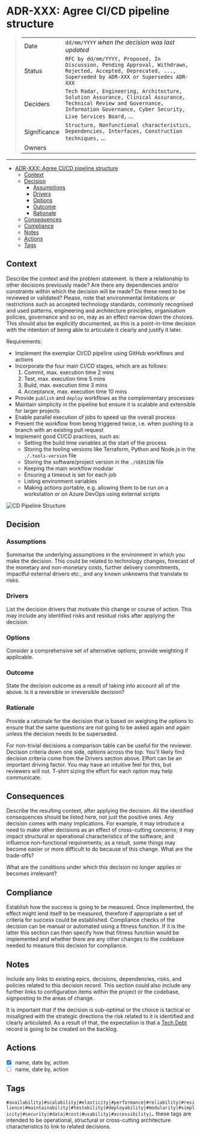 # ADR-XXX: Agree CI/CD pipeline structure

>|              | |
>| ------------ | --- |
>| Date         | `dd/mm/YYYY` _when the decision was last updated_ |
>| Status       | `RFC by dd/mm/YYYY, Proposed, In Discussion, Pending Approval, Withdrawn, Rejected, Accepted, Deprecated, ..., Superseded by ADR-XXX or Supersedes ADR-XXX` |
>| Deciders     | `Tech Radar, Engineering, Architecture, Solution Assurance, Clinical Assurance, Technical Review and Governance, Information Governance, Cyber Security, Live Services Board,` ... |
>| Significance | `Structure, Nonfunctional characteristics, Dependencies, Interfaces, Construction techniques,` ... |
>| Owners       | |

---

- [ADR-XXX: Agree CI/CD pipeline structure](#adr-xxx-agree-cicd-pipeline-structure)
  - [Context](#context)
  - [Decision](#decision)
    - [Assumptions](#assumptions)
    - [Drivers](#drivers)
    - [Options](#options)
    - [Outcome](#outcome)
    - [Rationale](#rationale)
  - [Consequences](#consequences)
  - [Compliance](#compliance)
  - [Notes](#notes)
  - [Actions](#actions)
  - [Tags](#tags)

## Context

Describe the context and the problem statement. Is there a relationship to other decisions previously made? Are there any dependencies and/or constraints within which the decision will be made? Do these need to be reviewed or validated? Please, note that environmental limitations or restrictions such as accepted technology standards, commonly recognised and used patterns, engineering and architecture principles, organisation policies, governance and so on, may as an effect narrow down the choices. This should also be explicitly documented, as this is a point-in-time decision with the intention of being able to articulate it clearly and justify it later.

Requirements:

- Implement the exemplar CI/CD pipeline using GitHub workflows and actions
- Incorporate the four main CI/CD stages, which are as follows:
  1. Commit, max. execution time 2 mins
  2. Test, max. execution time 5 mins
  3. Build, max. execution time 3 mins
  4. Acceptance, max. execution time 10 mins
- Provide `publish` and `deploy` workflows as the complementary processes
- Maintain simplicity in the pipeline but ensure it is scalable and extensible for larger projects
- Enable parallel execution of jobs to speed up the overall process
- Prevent the workflow from being triggered twice, i.e. when pushing to a branch with an existing pull request
- Implement good CI/CD practices, such as:
  - Setting the build time variables at the start of the process
  - Storing the tooling versions like Terraform, Python and Node.js in the `./.tools-version` file
  - Storing the software/project version in the `./VERSION` file
  - Keeping the main workflow modular
  - Ensuring a timeout is set for each job
  - Listing environment variables
  - Making actions portable, e.g. allowing them to be run on a workstation or on Azure DevOps using external scripts

![CD Pipeline Structure](../diagrams/CD%20Pipeline%20Structure.png)

## Decision

### Assumptions

Summarise the underlying assumptions in the environment in which you make the decision. This could be related to technology changes, forecast of the monetary and non-monetary costs, further delivery commitments, impactful external drivers etc., and any known unknowns that translate to risks.

### Drivers

List the decision drivers that motivate this change or course of action. This may include any identified risks and residual risks after applying the decision.

### Options

Consider a comprehensive set of alternative options; provide weighting if applicable.

### Outcome

State the decision outcome as a result of taking into account all of the above. Is it a reversible or irreversible decision?

### Rationale

Provide a rationale for the decision that is based on weighing the options to ensure that the same questions are not going to be asked again and again unless the decision needs to be superseded.

For non-trivial decisions a comparison table can be useful for the reviewer. Decision criteria down one side, options across the top. You'll likely find decision criteria come from the Drivers section above. Effort can be an important driving factor.  You may have an intuitive feel for this, but reviewers will not. T-shirt sizing the effort for each option may help communicate.

## Consequences

Describe the resulting context, after applying the decision. All the identified consequences should be listed here, not just the positive ones. Any decision comes with many implications. For example, it may introduce a need to make other decisions as an effect of cross-cutting concerns; it may impact structural or operational characteristics of the software, and influence non-functional requirements; as a result, some things may become easier or more difficult to do because of this change. What are the trade-offs?

What are the conditions under which this decision no longer applies or becomes irrelevant?

## Compliance

Establish how the success is going to be measured. Once implemented, the effect might lend itself to be measured, therefore if appropriate a set of criteria for success could be established. Compliance checks of the decision can be manual or automated using a fitness function. If it is the latter this section can then specify how that fitness function would be implemented and whether there are any other changes to the codebase needed to measure this decision for compliance.

## Notes

Include any links to existing epics, decisions, dependencies, risks, and policies related to this decision record. This section could also include any further links to configuration items within the project or the codebase, signposting to the areas of change.

It is important that if the decision is sub-optimal or the choice is tactical or misaligned with the strategic directions the risk related to it is identified and clearly articulated. As a result of that, the expectation is that a [Tech Debt](./tech-debt.md) record is going to be created on the backlog.

## Actions

- [x] name, date by, action
- [ ] name, date by, action

## Tags

`#availability|#scalability|#elasticity|#performance|#reliability|#resilience|#maintainability|#testability|#deployability|#modularity|#simplicity|#security|#data|#cost|#usability|#accessibility|…` these tags are intended to be operational, structural or cross-cutting architecture characteristics to link to related decisions.
